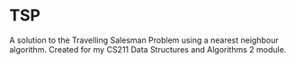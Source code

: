 # TSP
A solution to the Travelling Salesman Problem using a nearest neighbour algorithm.
Created for my CS211 Data Structures and Algorithms 2 module.
